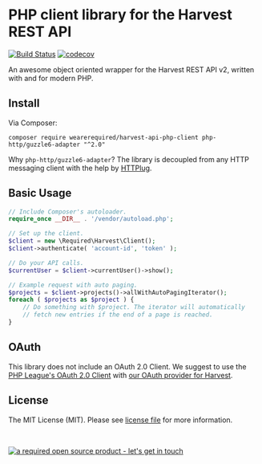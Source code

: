 # PHP client library for the Harvest REST API

[![Build Status](https://travis-ci.com/wearerequired/harvest-api-php-client.svg?branch=master)](https://travis-ci.com/wearerequired/harvest-api-php-client) [![codecov](https://codecov.io/gh/wearerequired/harvest-api-php-client/branch/master/graph/badge.svg?token=W9R3VjbmRL)](https://codecov.io/gh/wearerequired/harvest-api-php-client)

An awesome object oriented wrapper for the Harvest REST API v2, written with and for modern PHP.

## Install

Via Composer:

```
composer require wearerequired/harvest-api-php-client php-http/guzzle6-adapter "^2.0"
```

Why `php-http/guzzle6-adapter`? The library is decoupled from any HTTP messaging client with the help by [HTTPlug](http://httplug.io/).


## Basic Usage

```php
// Include Composer's autoloader.
require_once __DIR__ . '/vendor/autoload.php';

// Set up the client.
$client = new \Required\Harvest\Client();
$client->authenticate( 'account-id', 'token' );

// Do your API calls.
$currentUser = $client->currentUser()->show();

// Example request with auto paging.
$projects = $client->projects()->allWithAutoPagingIterator();
foreach ( $projects as $project ) {
	// Do something with $project. The iterator will automatically
	// fetch new entries if the end of a page is reached.
}
```

## OAuth

This library does not include an OAuth 2.0 Client. We suggest to use the [PHP League's OAuth 2.0 Client](https://github.com/thephpleague/oauth2-client) with [our OAuth provider for Harvest](https://github.com/wearerequired/oauth2-harvest).

## License

The MIT License (MIT). Please see [license file](https://github.com/wearerequired/harvest-api-php-client/blob/master/LICENSE) for more information.

<br>

[![a required open source product - let's get in touch](https://media.required.com/images/open-source-banner.png)](https://required.com/en/lets-get-in-touch/)
